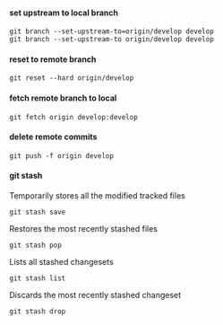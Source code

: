 #### set upstream to local branch
```
git branch --set-upstream-to=origin/develop develop
git branch --set-upstream-to origin/develop develop
```

#### reset to remote branch
```
git reset --hard origin/develop
```

#### fetch remote branch to local
```
git fetch origin develop:develop
```

#### delete remote commits
```
git push -f origin develop
```

#### git stash
Temporarily stores all the modified tracked files
```
git stash save
```
Restores the most recently stashed files
```
git stash pop
```
Lists all stashed changesets
```
git stash list
```
Discards the most recently stashed changeset
```
git stash drop
```